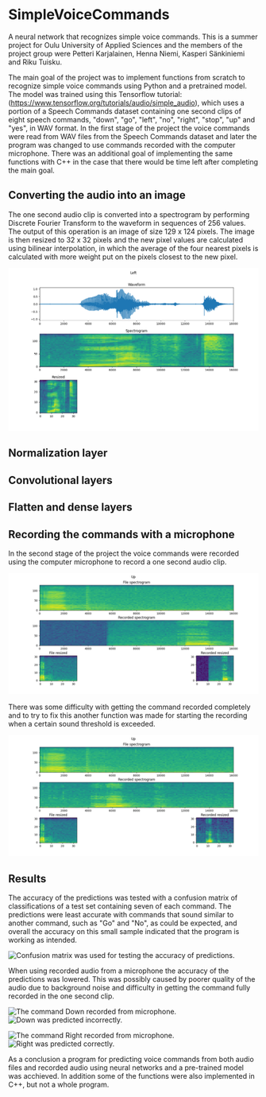 # SimpleVoiceCommands
A neural network that recognizes simple voice commands. 
This is a summer project for Oulu University of Applied Sciences and the members of the project group were Petteri Karjalainen, Henna Niemi, Kasperi Sänkiniemi and Riku Tuisku.

The main goal of the project was to implement functions from scratch to recognize simple voice commands using Python and a pretrained model. The model was trained using this Tensorflow tutorial: (https://www.tensorflow.org/tutorials/audio/simple_audio), which uses a portion of a Speech Commands dataset containing one second clips of eight speech commands, "down", "go", "left", "no", "right", "stop", "up" and "yes", in WAV format. In the first stage of the project the voice commands were read from WAV files from the Speech Commands dataset and later the program was changed to use commands recorded with the computer microphone. There was an additional goal of implementing the same functions with C++ in the case that there would be time left after completing the main goal.

## Converting the audio into an image
The one second audio clip is converted into a spectrogram by performing Discrete Fourier Transform to the waveform in sequences of 256 values. The output of this operation is an image of size 129 x 124 pixels. The image is then resized to 32 x 32 pixels and the new pixel values are calculated using bilinear interpolation, in which the average of the four nearest pixels is calculated with more weight put on the pixels closest to the new pixel.

![Converting the waveform to a spectrogram and resizing.](images/wav_spec_resized_file1.png "The waveform was converted to a spectrogram image and resized.")

## Normalization layer

## Convolutional layers

## Flatten and dense layers

## Recording the commands with a microphone
In the second stage of the project the voice commands were recorded using the computer microphone to record a one second audio clip.

![Comparing images from audio from file versus recorded.](images/file_vs_recording12.png "Comparison of an image from an audio file versus a recorded audio.")

There was some difficulty with getting the command recorded completely and to try to fix this another function was made for starting the recording when a certain sound threshold is exceeded.

![Comparing the images from audio from file versus recorded audio.](images/file_vs_recording_wait_for_command_up.png "Comparison of images when the recording starts only when sound exceeds a threshold.")

## Results
The accuracy of the predictions was tested with a confusion matrix of classifications of a test set containing seven of each command. The predictions were least accurate with commands that sound similar to another command, such as "Go" and "No", as could be expected, and overall the accuracy on this small sample indicated that the program is working as intended.

![Confusion matrix was used for testing the accuracy of predictions.](images/confusion_matrix.png, "Confusion matrix was used for testing the accuracy of predictions.")

When using recorded audio from a microphone the accuracy of the predictions was lowered. This was possibly caused by poorer quality of the audio due to background noise and difficulty in getting the command fully recorded in the one second clip.

![](images/down.png, "The command Down recorded from microphone.") ![](images/down_.png, "Down was predicted incorrectly.")

![](images/right.png, "The command Right recorded from microphone.") ![](images/right_.png, "Right was predicted correctly.")

As a conclusion a program for predicting voice commands from both audio files and recorded audio using neural networks and a pre-trained model was acchieved. In addition some of the functions were also implemented in C++, but not a whole program.





